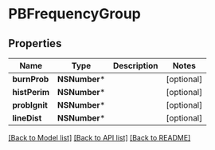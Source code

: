 # PBFrequencyGroup

## Properties
Name | Type | Description | Notes
------------ | ------------- | ------------- | -------------
**burnProb** | **NSNumber*** |  | [optional] 
**histPerim** | **NSNumber*** |  | [optional] 
**probIgnit** | **NSNumber*** |  | [optional] 
**lineDist** | **NSNumber*** |  | [optional] 

[[Back to Model list]](../README.md#documentation-for-models) [[Back to API list]](../README.md#documentation-for-api-endpoints) [[Back to README]](../README.md)


